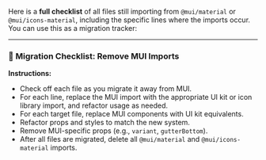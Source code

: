 Here is a **full checklist** of all files still importing from `@mui/material` or `@mui/icons-material`, including the specific lines where the imports occur. You can use this as a migration tracker:

---

### 📝 Migration Checklist: Remove MUI Imports
**Instructions:**  
- Check off each file as you migrate it away from MUI.
- For each line, replace the MUI import with the appropriate UI kit or icon library import, and refactor usage as needed.
- For each target file, replace MUI components with UI kit equivalents.
- Refactor props and styles to match the new system.
- Remove MUI-specific props (e.g., `variant`, `gutterBottom`).
- After all files are migrated, delete all `@mui/material` and `@mui/icons-material` imports.
 